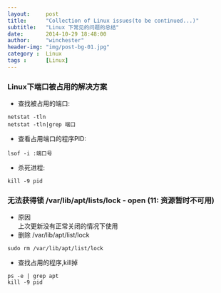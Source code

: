 ```yaml
---
layout:     post
title:      "Collection of Linux issues(to be continued...)"
subtitle:   "Linux 下常见的问题的总结"
date:       2014-10-29 18:48:00
author:     "winchester"
header-img: "img/post-bg-01.jpg"
category :  Linux
tags :      [Linux]
---
```


### Linux下端口被占用的解决方案

* 查找被占用的端口:
<pre><code>netstat -tln
netstat -tln|grep 端口</code></pre>
* 查看占用端口的程序PID:
<pre><code>lsof -i :端口号</code></pre>
* 杀死进程:
<pre><code>kill -9 pid</code></pre>

### 无法获得锁 /var/lib/apt/lists/lock - open (11: 资源暂时不可用)
* 原因  
上次更新没有正常关闭的情况下使用
* 删除 /var/lib/apt/list/lock
<pre><code>sudo rm /var/lib/apt/list/lock</code></pre>
* 查找占用的程序,kill掉
<pre><code>ps -e | grep apt
kill -9 pid</code></pre>
